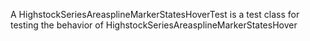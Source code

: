 A HighstockSeriesAreasplineMarkerStatesHoverTest is a test class for testing the behavior of HighstockSeriesAreasplineMarkerStatesHover